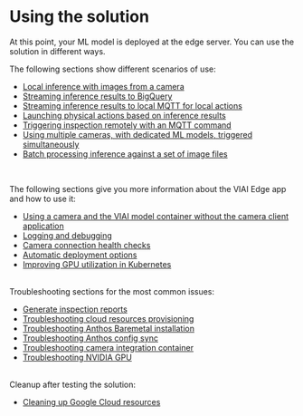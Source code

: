 # Using the solution

At this point, your ML model is deployed at the edge server. You can use the solution in different ways.

The following sections show different scenarios of use:

* [Local inference with images from a camera](./usinglocalinference.md)
* [Streaming inference results to BigQuery](./usingbigquery.md)
* [Streaming inference results to local MQTT for local actions](./usingmqtt.md)
* [Launching physical actions based on inference results](./usingphysicalactions.md)
* [Triggering inspection remotely with an MQTT command](./usingtriggerinspection.md)
* [Using multiple cameras, with dedicated ML models, triggered simultaneously](./usingmultiplecameras.md)
* [Batch processing inference against a set of image files](./usingbatchprocessing.md)

<br>

The following sections give you more information about the VIAI Edge app and how to use it:

* [Using a camera and the VIAI model container without the camera client application](./misccameranoclient.md)
* [Logging and debugging](./misclogging.md)
* [Camera connection health checks](./misccamerahelthcheck.md)
* [Automatic deployment options](./miscautomaticdeployment.md)
* [Improving GPU utilization in Kubernetes](./miscimprovegpuuse.md)

<br>
Troubleshooting sections for the most common issues:

* [Generate inspection reports](./troubleshootingreports.md)
* [Troubleshooting cloud resources provisioning](./troubleshootingcloudresources.md)
* [Troubleshooting Anthos Baremetal installation](./troubleshootingabm.md)
* [Troubleshooting Anthos config sync](./troubleshootinganthosconfig.md)
* [Troubleshooting camera integration container](./troubleshootingcameraintegration.md)
* [Troubleshooting NVIDIA GPU](./troubleshootingnvidia.md)


<br>
Cleanup after testing the solution:

* [Cleaning up Google Cloud resources](./cleanup.md)
